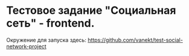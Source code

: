 # Тестовое задание "Социальная сеть" - frontend.

Окружение для запуска здесь: https://github.com/vanekt/test-social-network-project

